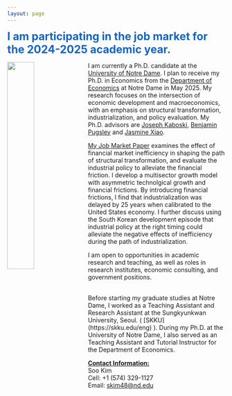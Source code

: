 ```yaml
---
layout: page
---
```


<span style="font-size: 25px; color:#1565C0;"><strong>I am participating in the job market for the 2024-2025 academic year.</strong></span>

<img src="/uploads/20240926 JLH Soo Kim-004.jpg" width="35%" height="35%" align="left" style="margin-right: 10px;">

I am currently a Ph.D. candidate at the [University of Notre Dame](https://www.nd.edu/). I plan to receive my Ph.D. in Economics from the [Department of Economics](https://economics.nd.edu) at Notre Dame in May 2025. My research focuses on the intersection of economic development and macroeconomics, with an emphasis on structural transformation, industrialization, and policy evaluation. My Ph.D. advisors are [Joseph Kaboski](https://www3.nd.edu/~jkaboski/), [Benjamin Pugsley](https://www.benjaminpugsley.com) and [Jasmine Xiao](https://jasmine-xiao.com).

[My Job Market Paper](/uploads/research/heterogenous_unemployment.pdf) examines the effect of financial market inefficiency in shaping the path of structural transformation, and evaluate the industrial policy to alleviate the financial friction. I develop a multisector growth model with asymmetric technolgical growth and financial frictions. By introducing financial frictions, I find that industrialization was delayed by 25 years when calibrated to the United States economy. I further discuss using the South Korean development episode that industrial policy at the right timing could alleviate the negative effects of inefficiency during the path of industrialization.

I am open to opportunities in academic research and teaching, as well as roles in research institutes, economic consulting, and government positions.

<br>
Before starting my graduate studies at Notre Dame, I  worked as a Teaching Assistant and Research Assistant at the Sungkyunkwan University, Seoul. ( [SKKU](https://skku.edu/eng) ). During my Ph.D. at the University of Notre Dame, I also served as an Teaching Assistant and Tutorial Instructor for the Department of Economics.

**<ins>Contact Information:</ins><br>**
Soo Kim<br>
Cell: +1 (574) 329-1127<br>
Email: skim48@nd.edu<br>
